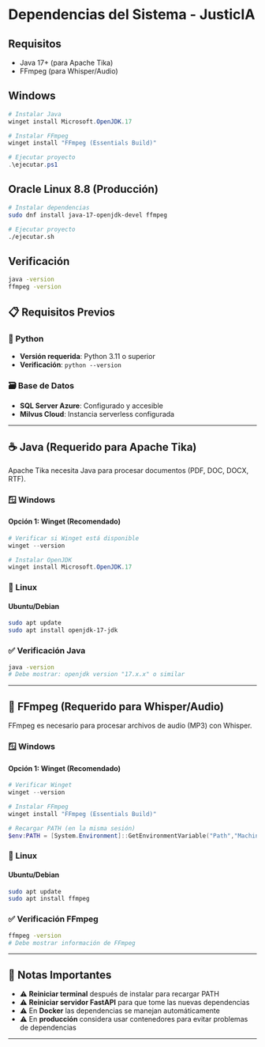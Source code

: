 # Dependencias del Sistema - JusticIA

## Requisitos
- Java 17+ (para Apache Tika)
- FFmpeg (para Whisper/Audio)

## Windows
```powershell
# Instalar Java
winget install Microsoft.OpenJDK.17

# Instalar FFmpeg
winget install "FFmpeg (Essentials Build)"

# Ejecutar proyecto
.\ejecutar.ps1
```

## Oracle Linux 8.8 (Producción)
```bash
# Instalar dependencias
sudo dnf install java-17-openjdk-devel ffmpeg

# Ejecutar proyecto
./ejecutar.sh
```

## Verificación
```bash
java -version
ffmpeg -version
```

## 📋 Requisitos Previos

### 🐍 Python
- **Versión requerida**: Python 3.11 o superior
- **Verificación**: `python --version`

### 🗃️ Base de Datos
- **SQL Server Azure**: Configurado y accesible
- **Milvus Cloud**: Instancia serverless configurada

---

## ☕ Java (Requerido para Apache Tika)

Apache Tika necesita Java para procesar documentos (PDF, DOC, DOCX, RTF).

### 🪟 Windows

#### Opción 1: Winget (Recomendado)
```powershell
# Verificar si Winget está disponible
winget --version

# Instalar OpenJDK
winget install Microsoft.OpenJDK.17
```

### 🐧 Linux

#### Ubuntu/Debian
```bash
sudo apt update
sudo apt install openjdk-17-jdk
```

### ✅ Verificación Java
```bash
java -version
# Debe mostrar: openjdk version "17.x.x" o similar
```

---

## 🎵 FFmpeg (Requerido para Whisper/Audio)

FFmpeg es necesario para procesar archivos de audio (MP3) con Whisper.

### 🪟 Windows

#### Opción 1: Winget (Recomendado)
```powershell
# Verificar Winget
winget --version

# Instalar FFmpeg
winget install "FFmpeg (Essentials Build)"

# Recargar PATH (en la misma sesión)
$env:PATH = [System.Environment]::GetEnvironmentVariable("Path","Machine") + ";" + [System.Environment]::GetEnvironmentVariable("Path","User")
```

### 🐧 Linux

#### Ubuntu/Debian
```bash
sudo apt update
sudo apt install ffmpeg
```

### ✅ Verificación FFmpeg
```bash
ffmpeg -version
# Debe mostrar información de FFmpeg
```

---

## 📝 Notas Importantes

- ⚠️ **Reiniciar terminal** después de instalar para recargar PATH
- ⚠️ **Reiniciar servidor FastAPI** para que tome las nuevas dependencias
- ⚠️ En **Docker** las dependencias se manejan automáticamente
- ⚠️ En **producción** considera usar contenedores para evitar problemas de dependencias

---